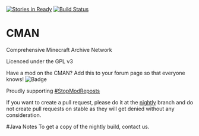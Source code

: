 [![Stories in Ready](https://badge.waffle.io/Comprehensive-Minecraft-Archive-Network/CMAN.png?label=ready&title=Ready)](https://waffle.io/Comprehensive-Minecraft-Archive-Network/CMAN)
[![Build Status](https://travis-ci.org/Comprehensive-Minecraft-Archive-Network/CMAN-Java.svg?branch=stable)](https://travis-ci.org/Comprehensive-Minecraft-Archive-Network/CMAN-Java)
# CMAN
Comprehensive Minecraft Archive Network

Licenced under the GPL v3

Have a mod on the CMAN? Add this to your forum page so that everyone knows! ![Badge](https://img.shields.io/badge/CMAN-Indexed-green.svg?style=flat-square)

Proudly supporting [#StopModReposts](http://www.stopmodreposts.org)

If you want to create a pull request, please do it at the [nightly](https://github.com/Comprehensive-Minecraft-Archive-Network/CMAN-Java/tree/nightly) branch and do not create pull requests on stable as they will get denied without any consideration.

#Java Notes
To get a copy of the nightly build, contact us.
